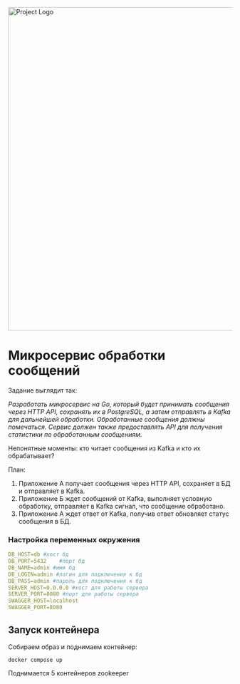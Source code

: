 <p align="left">
      <img src="https://i.ibb.co/cYzQsPG/logoza-ru.png" alt="Project Logo" width="726">
</p>

# Микросервис обработки сообщений
Задание выглядит так:

*Разработать микросервис на Go, который будет принимать сообщения через HTTP API,
сохранять их в PostgreSQL, а затем отправлять в Kafka для дальнейшей обработки.
Обработанные сообщения должны помечаться. Сервис должен также предоставлять
API для получения статистики по обработанным сообщениям.*

Непонятные моменты: кто читает сообщения из Kafka и кто их обрабатывает?

План:
1. Приложение А получает сообщения через HTTP API, сохраняет в БД и отправляет в Kafka.
2. Приложение Б ждет сообщений от Kafka, выполняет условную обработку, отправляет в Kafka сигнал, что сообщение обработано.
3. Приложение А ждет ответ от Kafka, получив ответ обновляет статус сообщения в БД.


### Настройка переменных окружения

```yaml
DB_HOST=db #хост бд
DB_PORT=5432    #порт бд
DB_NAME=admin #имя бд
DB_LOGIN=admin #логин для подключения к бд
DB_PASS=admin #пароль для подключения к бд
SERVER_HOST=0.0.0.0 #хост для работы сервера
SERVER_PORT=8080 #порт для работы сервера
SWAGGER_HOST=localhost
SWAGGER_PORT=8080
```
## Запуск контейнера
Собираем образ и поднимаем контейнер:

```golang
docker compose up
```

Поднимается 5 контейнеров zookeeper
